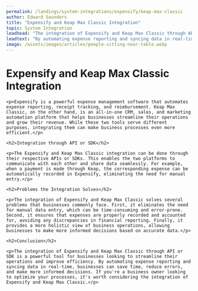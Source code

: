 ```yaml
---
permalink: /landings/system-integrations/expensify/keap-max-classic
author: Edward Saunders
title: "Expensify and Keap Max Classic Integration"
topic: System Integration
leadhead: "The integration of Expensify and Keap Max Classic through API or SDK is a powerful tool for businesses looking to streamline their operations and improve efficiency"
leadtext: "By automating expense reporting and syncing data in real-time, businesses can save time, reduce errors, and make more informed decisions. If you're a business owner looking to optimize your processes, it's worth considering the integration of Expensify and Keap Max Classic."
image: /assets/images/articles/people-sitting-near-table.webp
---
```

<div class="arttext">	<h1>Expensify and Keap Max Classic Integration</h1>

	<p>Expensify is a powerful expense management software that automates expense reporting, receipt tracking, and reimbursement. Keap Max Classic, on the other hand, is an all-in-one CRM, sales, and marketing automation platform that helps businesses streamline their operations and grow their revenue. While these two tools serve different purposes, integrating them can make business processes even more efficient.</p>

	<h2>Integration through API or SDK</h2>

	<p>The Expensify and Keap Max Classic integration can be done through their respective APIs or SDKs. This enables the two platforms to communicate with each other and share data seamlessly. For example, when a payment is made through Keap, the corresponding expense can be automatically recorded in Expensify, eliminating the need for manual entry.</p>

	<h2>Problems the Integration Solves</h2>

	<p>The integration of Expensify and Keap Max Classic solves several problems that businesses commonly face. First, it eliminates the need for manual data entry, which can be time-consuming and error-prone. Second, it ensures that expenses are properly recorded and accounted for, avoiding any discrepancies in financial reporting. Finally, it provides a more holistic view of business operations, allowing businesses to make more informed decisions based on accurate data.</p>

	<h2>Conclusion</h2>

	<p>The integration of Expensify and Keap Max Classic through API or SDK is a powerful tool for businesses looking to streamline their operations and improve efficiency. By automating expense reporting and syncing data in real-time, businesses can save time, reduce errors, and make more informed decisions. If you're a business owner looking to optimize your processes, it's worth considering the integration of Expensify and Keap Max Classic.</p>

</div>